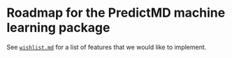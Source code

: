 # Roadmap for the PredictMD machine learning package

See [`wishlist.md`](wishlist.md) for a list of features that we would like to implement.
